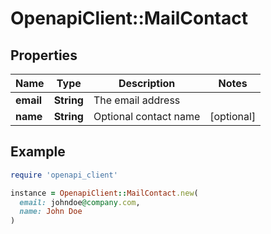 # OpenapiClient::MailContact

## Properties

| Name | Type | Description | Notes |
| ---- | ---- | ----------- | ----- |
| **email** | **String** | The email address |  |
| **name** | **String** | Optional contact name | [optional] |

## Example

```ruby
require 'openapi_client'

instance = OpenapiClient::MailContact.new(
  email: johndoe@company.com,
  name: John Doe
)
```


